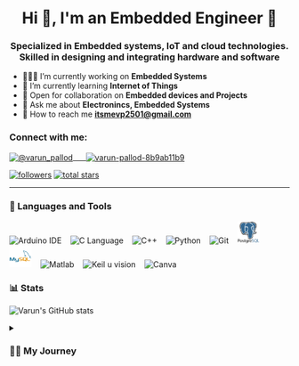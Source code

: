 <h1 align="center">Hi 👋, I'm an Embedded Engineer 🤖 </h1>
<h3 align="center">Specialized in Embedded systems, IoT and cloud technologies. Skilled in designing and integrating hardware and software </h3>

- 👨🏻‍💻 I’m currently working on **Embedded Systems**
- 📝 I’m currently learning **Internet of Things**
- 📢 Open for collaboration on **Embedded devices and Projects**
- 💬 Ask me about **Electronincs, Embedded Systems**
- 📩 How to reach me  **itsmevp2501@gmail.com**

<h3 align="left"> Connect with me:</h3>
<p align="left">
<a href="https://twitter.com/varun_pallod" target="blank"><img align="center" src="https://raw.githubusercontent.com/rahuldkjain/github-profile-readme-generator/master/src/images/icons/Social/twitter.svg" alt="@varun_pallod" height="35" width="30"/> &nbsp;&nbsp;&nbsp;&nbsp;
<a href="https://linkedin.com/in/varun-pallod-8b9ab11b9" target="blank"><img align="center" src="https://raw.githubusercontent.com/rahuldkjain/github-profile-readme-generator/master/src/images/icons/Social/linked-in-alt.svg" alt="varun-pallod-8b9ab11b9" height="35" width="30" </a>
 <p align="left">
      <a href="https://github.com/vpxhm?tab=followers">
      <img alt="followers" title="Follow me on Github" src="https://custom-icon-badges.demolab.com/github/followers/vpxhm?color=236ad3&labelColor=1155ba&style=for-the-badge&logo=personadd&label=Follow&logoColor=white"/></a>
       <a href="https://github.com/vpxhm?tab=repositories&sort=stargazers">
       <img alt="total stars" title="Total stars on GitHub" src="https://custom-icon-badges.demolab.com/github/stars/vpxhm?color=55960c&style=for-the-badge&labelColor=488207&logo=star"/></a>
   </p>

---
### 🧰 Languages and Tools
<p align="Left">
    <img alt="Arduino IDE" width="40px" height="40px" src="http://content.arduino.cc/brand/arduino-color.svg"/>
    &nbsp;&nbsp;
    <img alt="C Language" width="40px" height="40px" src="https://github.com/mariabarkouzou/Create-An-Awesome-README.md-File/blob/main/SVG%20Icons/Programming%20Languages%20SVG%20Icons/c-programming.svg">
    &nbsp;&nbsp;
    <img alt="C++" width="40px" height="40px" src="https://cdn.jsdelivr.net/gh/devicons/devicon/icons/cplusplus/cplusplus-line.svg">
    &nbsp;&nbsp;
    <img alt="Python" width="40px" height="40px" src="https://cdn.jsdelivr.net/gh/devicons/devicon/icons/python/python-plain.svg">
    &nbsp;&nbsp;
    <img alt="Git" width="40px" height="40px" src="https://cdn.jsdelivr.net/gh/devicons/devicon/icons/git/git-original.svg">
    &nbsp;&nbsp;
    <img alt="PostgreSQL" width="40px" height="40px" src="https://raw.githubusercontent.com/devicons/devicon/master/icons/postgresql/postgresql-original-wordmark.svg">
    &nbsp;&nbsp;
    <img alt="MySQL" width="40px" height="40px" src="https://raw.githubusercontent.com/devicons/devicon/master/icons/mysql/mysql-original-wordmark.svg">
    &nbsp;&nbsp;
    <img alt="Matlab" width="40px" height="40px" src="https://github.com/mariabarkouzou/Create-An-Awesome-README.md-File/blob/main/SVG%20Icons/Programming%20Languages%20SVG%20Icons/matlab.svg">
    &nbsp;&nbsp;
     <img alt="Keil u vision" width="36px" height="36px" src="https://img.95262.com/imges/2018/0515/20180515095328631.jpg">
    &nbsp;&nbsp;
    <img alt="Canva" width="40px" height="40px" src="https://github.com/mariabarkouzou/Create-An-Awesome-README.md-File/blob/main/SVG%20Icons/Design%20%26%20CSS%20Libraries%20SVG%20Icons/canva.svg">
</p>



### 📊 Stats
![Varun's GitHub stats](https://github-readme-stats.vercel.app/api?username=vpxhm&show_icons=true&theme=gruvbox)

<details>
 <summary><h3>👨‍💻 My Journey</h3></summary>
"Hey there, I'm Varun Pallod, an Electronics and Communication Engineer specializing in Embedded Systems, IoT, and Machine Learning. With a solid background in hardware and programming, I've crafted smart home solutions. My knack for innovation extends to the realm of videography and video editing, where I create visually captivating content. Proficient in languages like C/C++ and Python, I'm passionate about pushing the boundaries of technology and visual artistry. Let's collaborate and shape the future together – feel free to connect with me on GitHub or any platform!"

<!---
vpxhm/vpxhm is a ✨ special ✨ repository because its `README.md` (this file) appears on your GitHub profile.
You can click the Preview link to take a look at your changes.
--->
